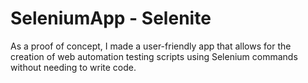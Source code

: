 # SeleniumApp - Selenite 
As a proof of concept, I made a user-friendly app that allows for the creation of web automation testing scripts using Selenium commands without needing to write code. 
